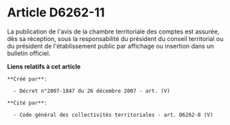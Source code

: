 # Article D6262-11

La publication de l'avis de la chambre territoriale des comptes est assurée, dès sa réception, sous la responsabilité du
président du conseil territorial ou du président de l'établissement public par affichage ou insertion dans un bulletin
officiel.

**Liens relatifs à cet article**

	**Créé par**:

	  - Décret n°2007-1847 du 26 décembre 2007 - art. (V)

	**Cité par**:

	  - Code général des collectivités territoriales - art. D6262-8 (V)
